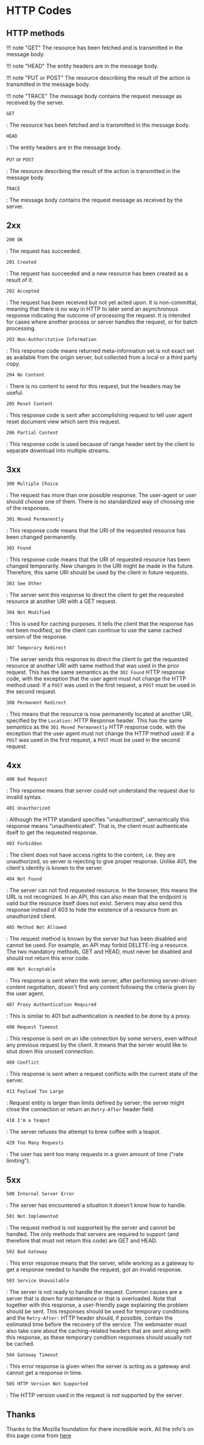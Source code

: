 # HTTP Codes

## HTTP methods

!!! note "GET"
    The resource has been fetched and is transmitted in the message body.

!!! note "HEAD"
    The entity headers are in the message body.

!!! note "PUT or POST"
    The resource describing the result of the action is transmitted in the message body.

!!! note "TRACE"
    The message body contains the request message as received by the server.

`GET`

:   The resource has been fetched and is transmitted in the message body.

`HEAD`

:   The entity headers are in the message body.

`PUT` or `POST`

:   The resource describing the result of the action is transmitted in the message body.

`TRACE`

:   The message body contains the request message as received by the server.

## 2xx

`200 OK`

:   The request has succeeded.

`201 Created`

:   The request has succeeded and a new resource has been created as a result of it.

`202 Accepted`

:   The request has been received but not yet acted upon. It is non-committal, meaning that there is no way in HTTP to later send an asynchronous response indicating the outcome of processing the request. It is intended for cases where another process or server handles the request, or for batch processing.

`203 Non-Authoritative Information`

:   This response code means returned meta-information set is not exact set as available from the origin server, but collected from a local or a third party copy.

`204 No Content`

:   There is no content to send for this request, but the headers may be useful.

`205 Reset Content`

:   This response code is sent after accomplishing request to tell user agent reset document view which sent this request.

`206 Partial Content`

:   This response code is used because of range header sent by the client to separate download into multiple streams.

## 3xx

`300 Multiple Choice`

:   The request has more than one possible response. The user-agent or user should choose one of them. There is no standardized way of choosing one of the responses.

`301 Moved Permanently`

:   This response code means that the URI of the requested resource has been changed permanently.

`302 Found`

:   This response code means that the URI of requested resource has been changed temporarily. New changes in the URI might be made in the future. Therefore, this same URI should be used by the client in future requests.

`303 See Other`

:   The server sent this response to direct the client to get the requested resource at another URI with a GET request.

`304 Not Modified`

:   This is used for caching purposes. It tells the client that the response has not been modified, so the client can continue to use the same cached version of the response.

`307 Temporary Redirect`

:   The server sends this response to direct the client to get the requested resource at another URI with same method that was used in the prior request. This has the same semantics as the `302 Found` HTTP response code, with the exception that the user agent must not change the HTTP method used: If a `POST` was used in the first request, a `POST` must be used in the second request.

`308 Permanent Redirect`

:   This means that the resource is now permanently located at another URI, specified by the `Location:` HTTP Response header. This has the same semantics as the `301 Moved Permanently` HTTP response code, with the exception that the user agent must not change the HTTP method used: If a `POST` was used in the first request, a `POST` must be used in the second request.

## 4xx

`400 Bad Request`

:   This response means that server could not understand the request due to invalid syntax.

`401 Unauthorized`

:   Although the HTTP standard specifies "unauthorized", semantically this response means "unauthenticated". That is, the client must authenticate itself to get the requested response.

`403 Forbidden`

:   The client does not have access rights to the content, i.e. they are unauthorized, so server is rejecting to give proper response. Unlike 401, the client's identity is known to the server.

`404 Not Found`

:   The server can not find requested resource. In the browser, this means the URL is not recognized. In an API, this can also mean that the endpoint is valid but the resource itself does not exist. Servers may also send this response instead of 403 to hide the existence of a resource from an unauthorized client.

`405 Method Not Allowed`

:   The request method is known by the server but has been disabled and cannot be used. For example, an API may forbid DELETE-ing a resource. The two mandatory methods, GET and HEAD, must never be disabled and should not return this error code.

`406 Not Acceptable`

:   This response is sent when the web server, after performing server-driven content negotiation, doesn't find any content following the criteria given by the user agent.

`407 Proxy Authentication Required`

:   This is similar to 401 but authentication is needed to be done by a proxy.

`408 Request Timeout`

:   This response is sent on an idle connection by some servers, even without any previous request by the client. It means that the server would like to shut down this unused connection.

`409 Conflict`

:   This response is sent when a request conflicts with the current state of the server.

`413 Payload Too Large`

:   Request entity is larger than limits defined by server; the server might close the connection or return an `Retry-After` header field.

`418 I'm a teapot`

:   The server refuses the attempt to brew coffee with a teapot.

`429 Too Many Requests`

:   The user has sent too many requests in a given amount of time ("rate limiting").

## 5xx

`500 Internal Server Error`

:   The server has encountered a situation it doesn't know how to handle.

`501 Not Implemented`

:   The request method is not supported by the server and cannot be handled. The only methods that servers are required to support (and therefore that must not return this code) are GET and HEAD.

`502 Bad Gateway`

:   This error response means that the server, while working as a gateway to get a response needed to handle the request, got an invalid response.

`503 Service Unavailable`

:   The server is not ready to handle the request. Common causes are a server that is down for maintenance or that is overloaded. Note that together with this response, a user-friendly page explaining the problem should be sent. This responses should be used for temporary conditions and the `Retry-After:` HTTP header should, if possible, contain the estimated time before the recovery of the service. The webmaster must also take care about the caching-related headers that are sent along with this response, as these temporary condition responses should usually not be cached.

`504 Gateway Timeout`

:   This error response is given when the server is acting as a gateway and cannot get a response in time.

`505 HTTP Version Not Supported`

:   The HTTP version used in the request is not supported by the server.

## Thanks

Thanks to the Mozilla foundation for there incredible work. All the info's on this page come from [here](https://developer.mozilla.org/en-US/docs/Web/HTTP/Status)
